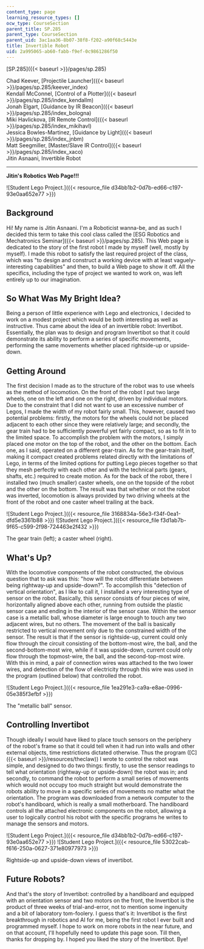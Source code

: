 ```yaml
---
content_type: page
learning_resource_types: []
ocw_type: CourseSection
parent_title: SP.285
parent_type: CourseSection
parent_uid: 3ac1aa36-8b07-38f8-f202-a90f68c5443e
title: Invertible Robot
uid: 2a995065-ab60-fabb-f9ef-0c9861286f50
---
```


[SP.285]({{< baseurl >}}/pages/sp.285)

Chad Keever, [Projectile Launcher]({{< baseurl >}}/pages/sp.285/keever_index)  
Kendall McConnel, [Control of a Plotter]({{< baseurl >}}/pages/sp.285/index_kendallm)  
Jonah Elgart, [Guidance by IR Beacon]({{< baseurl >}}/pages/sp.285/index_bologna)  
Miki Havlickova, [IR Remote Control]({{< baseurl >}}/pages/sp.285/index_mikihavl)  
Jessica Bowles-Martinez, [Guidance by Light]({{< baseurl >}}/pages/sp.285/index_jnbm)  
Matt Seegmiller, [Master/Slave IR Control]({{< baseurl >}}/pages/sp.285/index_xaco)  
Jitin Asnaani, Invertible Robot

* * *

**Jitin's Robotics Web Page!!!**

![Student Lego Project.]({{< resource_file d34bb1b2-0d7b-ed66-c197-93e0aa652e77 >}})

Background
----------

Hi! My name is Jitin Asnaani. I'm a Roboticist wanna-be, and as such I decided this term to take this cool class called the [ESG Robotics and Mechatronics Seminar]({{< baseurl >}}/pages/sp.285). This Web page is dedicated to the story of the first robot I made by myself (well, mostly by myself). I made this robot to satisfy the last required project of the class, which was "to design and construct a working device with at least vaguely-interesting capabilities" and then, to build a Web page to show it off. All the specifics, including the type of project we wanted to work on, was left entirely up to our imagination.

So What Was My Bright Idea?
---------------------------

Being a person of little experience with Lego and electronics, I decided to work on a modest project which would be both interesting as well as instructive. Thus came about the idea of an invertible robot: Invertibot. Essentially, the plan was to design and program Invertibot so that it could demonstrate its ability to perform a series of specific movements, performing the same movements whether placed rightside-up or upside-down.

Getting Around
--------------

The first decision I made as to the structure of the robot was to use wheels as the method of locomotion. On the front of the robot I put two large wheels, one on the left and one on the right, driven by individual motors. Due to the constraint that I did not want to use an excessive number of Legos, I made the width of my robot fairly small. This, however, caused two potential problems: firstly, the motors for the wheels could not be placed adjacent to each other since they were relatively large; and secondly, the gear train had to be sufficiently powerful yet fairly compact, so as to fit in to the limited space. To accomplish the problem with the motors, I simply placed one motor on the top of the robot, and the other on the bottom. Each one, as I said, operated on a different gear-train. As for the gear-train itself, making it compact created problems related directly with the limitations of Lego, in terms of the limited options for putting Lego pieces together so that they mesh perfectly with each other and with the technical parts (gears, shafts, etc.) required to create motion. As for the back of the robot, there I installed two (much smaller) caster wheels, one on the topside of the robot and the other on the bottom. The result was that whether or not the robot was inverted, locomotion is always provided by two driving wheels at the front of the robot and one caster wheel trailing at the back.

![Student Lego Project.]({{< resource_file 3168834a-56e3-f34f-0ea1-dfd5e3361b88 >}}) ![Student Lego Project.]({{< resource_file f3d1ab7b-9f65-c599-2f98-724463e2f432 >}})

The gear train (left); a caster wheel (right).

What's Up?
----------

With the locomotive components of the robot constructed, the obvious question that to ask was this: "how will the robot differentiate between being rightway-up and upside-down?". To accomplish this "detection of vertical orientation", as I like to call it, I installed a very interesting type of sensor on the robot. Basically, this sensor consists of four pieces of wire, horizontally aligned above each other, running from outside the plastic sensor case and ending in the interior of the sensor case. Within the sensor case is a metallic ball, whose diameter is large enough to touch any two adjacent wires, but no others. The movement of the ball is basically restricted to vertical movement only due to the constrained width of the sensor. The result is that if the sensor is rightside-up, current could only flow through the circuit consisting of the bottom-most wire, the ball, and the second-bottom-most wire, while if it was upside-down, current could only flow through the topmost-wire, the ball, and the second-top-most wire. With this in mind, a pair of connection wires was attached to the two lower wires, and detection of the flow of electricity through this wire was used in the program (outlined below) that controlled the robot.

![Student Lego Project.]({{< resource_file 1ea291e3-ca9a-e8ae-0996-05e385f3efbf >}})

The "metallic ball" sensor.

Controlling Invertibot
----------------------

Though ideally I would have liked to place touch sensors on the periphery of the robot's frame so that it could tell when it had run into walls and other external objects, time restrictions dictated otherwise. Thus the program ([C]({{< baseurl >}}/resources/theclaw)) I wrote to control the robot was simple, and designed to do two things: firstly, to use the sensor readings to tell what orientation (rightway-up or upside-down) the robot was in; and secondly, to command the robot to perform a small series of movements which would not occupy too much straight but would demonstrate the robots ability to move in a specific series of movements no matter what the orientation. The program was downloaded from a network computer to the robot's handiboard, which is really a small motherboard. The handiboard controls all the attached electronic components on the robot, allowing a user to logically control his robot with the specific programs he writes to manage the sensors and motors.

![Student Lego Project.]({{< resource_file d34bb1b2-0d7b-ed66-c197-93e0aa652e77 >}}) ![Student Lego Project.]({{< resource_file 53022cab-f616-250a-0627-371e80977973 >}})

Rightside-up and upside-down views of invertibot.

Future Robots?
--------------

And that's the story of Invertibot: controlled by a handiboard and equipped with an orientation sensor and two motors on the front, the Invertibot is the product of three weeks of trial-and-error, not to mention some ingenuity and a bit of laboratory tom-foolery. I guess that's it: Invertibot is the first breakthrough in robotics and AI for me, being the first robot I ever built and programmed myself. I hope to work on more robots in the near future, and on that account, I'll hopefully need to update this page soon. Till then, thanks for dropping by. I hoped you liked the story of the Invertibot. Bye!